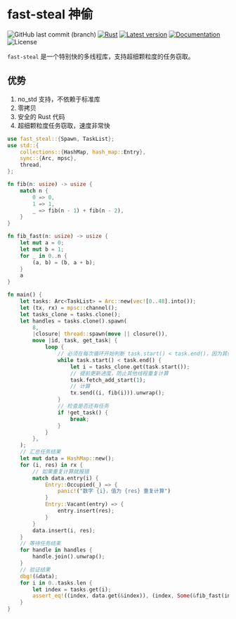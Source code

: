 # fast-steal 神偷

![GitHub last commit (branch)](https://img.shields.io/github/last-commit/share121/fast-steal/master)
[![Rust](https://github.com/share121/fast-steal/workflows/Test/badge.svg)](https://github.com/share121/fast-steal/actions)
[![Latest version](https://img.shields.io/crates/v/fast-steal.svg)](https://crates.io/crates/fast-steal)
[![Documentation](https://docs.rs/fast-steal/badge.svg)](https://docs.rs/fast-steal)
![License](https://img.shields.io/crates/l/fast-steal.svg)

`fast-steal` 是一个特别快的多线程库，支持超细颗粒度的任务窃取。

## 优势

1. no_std 支持，不依赖于标准库
2. 零拷贝
3. 安全的 Rust 代码
4. 超细颗粒度任务窃取，速度非常快

```rust
use fast_steal::{Spawn, TaskList};
use std::{
    collections::{HashMap, hash_map::Entry},
    sync::{Arc, mpsc},
    thread,
};

fn fib(n: usize) -> usize {
    match n {
        0 => 0,
        1 => 1,
        _ => fib(n - 1) + fib(n - 2),
    }
}

fn fib_fast(n: usize) -> usize {
    let mut a = 0;
    let mut b = 1;
    for _ in 0..n {
        (a, b) = (b, a + b);
    }
    a
}

fn main() {
    let tasks: Arc<TaskList> = Arc::new(vec![0..48].into());
    let (tx, rx) = mpsc::channel();
    let tasks_clone = tasks.clone();
    let handles = tasks.clone().spawn(
        8,
        |closure| thread::spawn(move || closure()),
        move |id, task, get_task| {
            loop {
                // 必须在每次循环开始判断 task.start() < task.end()，因为其他线程可能会修改 task
                while task.start() < task.end() {
                    let i = tasks_clone.get(task.start());
                    // 提前更新进度，防止其他线程重复计算
                    task.fetch_add_start(1);
                    // 计算
                    tx.send((i, fib(i))).unwrap();
                }
                // 检查是否还有任务
                if !get_task() {
                    break;
                }
            }
        },
    );
    // 汇总任务结果
    let mut data = HashMap::new();
    for (i, res) in rx {
        // 如果重复计算就报错
        match data.entry(i) {
            Entry::Occupied(_) => {
                panic!("数字 {i}，值为 {res} 重复计算")
            }
            Entry::Vacant(entry) => {
                entry.insert(res);
            }
        }
        data.insert(i, res);
    }
    // 等待任务结束
    for handle in handles {
        handle.join().unwrap();
    }
    // 验证结果
    dbg!(&data);
    for i in 0..tasks.len {
        let index = tasks.get(i);
        assert_eq!((index, data.get(&index)), (index, Some(&fib_fast(index))));
    }
}
```
